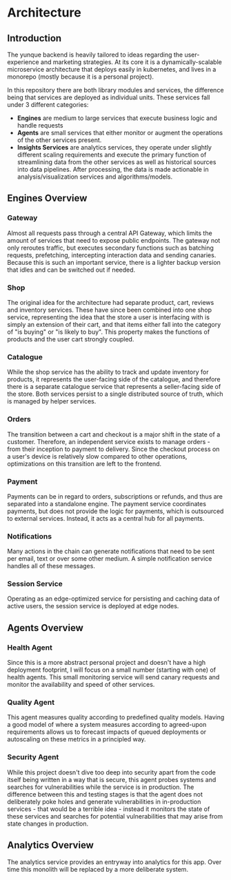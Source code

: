 # Architecture

## Introduction
The yunque backend is heavily tailored to ideas regarding the 
user-experience and marketing strategies. At its core it is a 
dynamically-scalable microservice architecture that deploys easily in 
kubernetes, and lives in a monorepo (mostly because it is a personal project).

In this repository there are both library modules and services, the 
difference being that services are deployed as individual units. These services 
fall under 3 different categories:
- **Engines** are medium to large services that execute business logic and
  handle requests
- **Agents** are small services that either monitor or augment the operations 
  of the other services present.
- **Insights Services** are analytics services, they operate under slightly 
  different scaling requirements and execute the primary function of 
  streamlining data from the other services as well as historical sources 
  into data pipelines. After processing, the data is made actionable in 
  analysis/visualization services and algorithms/models.

## Engines Overview
### Gateway
Almost all requests pass through a central API Gateway, which limits the 
amount of services that need to expose public endpoints. The gateway not 
only reroutes traffic, but executes secondary functions such as batching 
requests, prefetching, intercepting interaction data and sending canaries. 
Because this is such an important service, there is a lighter backup version 
that idles and can be switched out if needed.

### Shop
The original idea for the architecture had separate product, cart, 
reviews and inventory services. These have since been combined into one shop 
service, representing the idea that the store a user is interfacing with is 
simply an extension of their cart, and that items either fall into the 
category of "is buying" or "is likely to buy". This property makes the 
functions of products and the user cart strongly coupled.

### Catalogue
While the shop service has the ability to track and update inventory for 
products, it represents the user-facing side of the catalogue, and therefore 
there is a separate catalogue service that represents a seller-facing side 
of the store. Both services persist to a single distributed source of truth, 
which is managed by helper services.

### Orders
The transition between a cart and checkout is a major shift in the state of 
a customer. Therefore, an independent service exists to manage orders - from 
their inception to payment to delivery. Since the checkout process on a 
user's device is relatively slow compared to other operations, optimizations 
on this transition are left to the frontend.

### Payment
Payments can be in regard to orders, subscriptions or refunds, and thus are 
separated into a standalone engine. The payment service coordinates payments,
but does not provide the logic for payments, which is outsourced to external 
services. Instead, it acts as a central hub for all payments.

### Notifications
Many actions in the chain can generate notifications that need to be sent 
per email, text or over some other medium. A simple notification service 
handles all of these messages.

### Session Service
Operating as an edge-optimized service for persisting and caching data of 
active users, the session service is deployed at edge nodes.

## Agents Overview
### Health Agent
Since this is a more abstract personal project and doesn't have a high 
deployment footprint, I will focus on a small number (starting with one) of
health agents. This small monitoring service will send canary requests and 
monitor the availability and speed of other services.

### Quality Agent
This agent measures quality according to predefined quality models. Having a 
good model of where a system measures according to agreed-upon requirements 
allows us to forecast impacts of queued deployments or autoscaling on 
these metrics in a principled way.

### Security Agent
While this project doesn't dive too deep into security apart from the code 
itself being written in a way that is secure, this agent probes systems and 
searches for vulnerabilities while the service is in production. The 
difference between this and testing stages is that the agent does not 
deliberately poke holes and generate vulnerabilities in in-production 
services - that would be a terrible idea - instead it monitors the state of 
these services and searches for potential vulnerabilities that may arise 
from state changes in production.

## Analytics Overview
The analytics service provides an entryway into analytics for this app. Over 
time this monolith will be replaced by a more deliberate system.